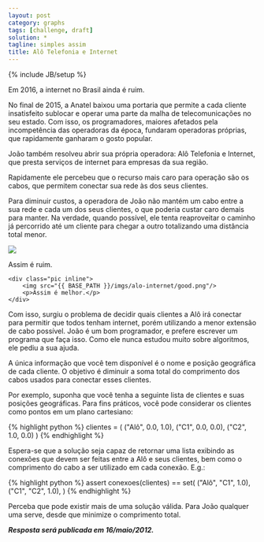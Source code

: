 ```yaml
---
layout: post
category: graphs
tags: [challenge, draft]
solution: *
tagline: simples assim
title: Alô Telefonia e Internet
---
```

{% include JB/setup %}

Em 2016, a internet no Brasil ainda é ruim.

No final de 2015, a Anatel baixou uma portaria que permite a cada cliente 
insatisfeito sublocar e operar uma parte da malha de telecomunicações no seu estado.
Com isso, os programadores, maiores afetados pela incompetência das operadoras
da época, fundaram operadoras próprias, que rapidamente ganharam o gosto popular.

João também resolveu abrir sua própria operadora: Alô Telefonia e Internet, que
presta serviços de internet para empresas da sua região.

Rapidamente ele percebeu que o recurso mais caro para operação são os cabos, 
que permitem conectar sua rede às dos seus clientes.

Para diminuir custos, a operadora de João não mantém um cabo entre a sua rede e 
cada um dos seus clientes, o que poderia custar caro demais para manter. Na verdade, 
quando possível, ele tenta reaproveitar o caminho já percorrido até um cliente
para chegar a outro totalizando uma distância total menor.

<div class="center">
    <div class="pic inline">
        <img src="{{ BASE_PATH }}/imgs/alo-internet/bad.png"/>
        <p>Assim é ruim.</p>
    </div>

    <div class="pic inline">
        <img src="{{ BASE_PATH }}/imgs/alo-internet/good.png"/>
        <p>Assim é melhor.</p>
    </div>
</div>

Com isso, surgiu o problema de decidir quais clientes a Alô irá conectar
para permitir que todos tenham internet, porém utilizando a menor extensão de 
cabo possível. João é um bom programador, e prefere escrever um programa que 
faça isso. Como ele nunca estudou muito sobre algoritmos, ele pediu a sua ajuda.

A única informação que você tem disponível é o nome e posição geográfica de cada
cliente. O objetivo é diminuir a soma total do comprimento dos cabos usados para
conectar esses clientes.

Por exemplo, suponha que você tenha a seguinte lista de clientes e suas posições
geográficas. Para fins práticos, você pode considerar os clientes como pontos
em um plano cartesiano:

{% highlight python %}
clientes = (
    ("Alô", 0.0, 1.0), 
    ("C1",  0.0, 0.0), 
    ("C2",  1.0, 0.0)
)
{% endhighlight %}

Espera-se que a solução seja capaz de retornar uma lista exibindo as conexões
que devem ser feitas entre a Alô e seus clientes, bem como o comprimento do cabo
a ser utilizado em cada conexão. E.g.:

{% highlight python %}
assert conexoes(clientes) == set(
    ("Alô", "C1", 1.0), 
    ("C1",  "C2", 1.0), 
)
{% endhighlight %}

Perceba que pode existir mais de uma solução válida. Para João qualquer uma 
serve, desde que minimize o comprimento total.

_**Resposta será publicada em 16/maio/2012.**_

